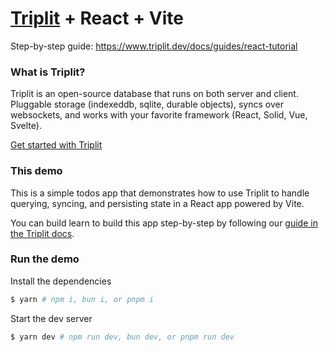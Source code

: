 # [Triplit](https://www.github.com/aspen-cloud/triplit) + React + Vite

Step-by-step guide: https://www.triplit.dev/docs/guides/react-tutorial

### What is Triplit?
Triplit is an open-source database that runs on both server and client. Pluggable storage (indexeddb, sqlite, durable objects), syncs over websockets, and works with your favorite framework (React, Solid, Vue, Svelte).
 
[Get started with Triplit ](https://www.triplit.dev/docs/getting-started)

### This demo
This is a simple todos app that demonstrates how to use Triplit to handle querying, syncing, and persisting state in a React app powered by Vite. 


You can build learn to build this app step-by-step by following our [guide in the Triplit docs](https://www.triplit.dev/docs/guides/react-tutorial).

### Run the demo 

Install the dependencies
```bash
$ yarn # npm i, bun i, or pnpm i
```

Start the dev server
```bash
$ yarn dev # npm run dev, bun dev, or pnpm run dev
```


